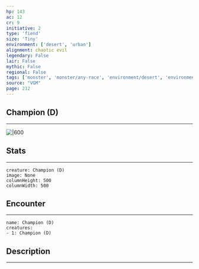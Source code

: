 ```yaml
---
hp: 143
ac: 12
cr: 9
initiative: 2
type: 'fiend'    
size: 'Tiny'
environment: ['desert', 'urban']
alignment: chaotic evil
legendary: False
lair: False
mythic: False
regional: False
tags: ['monster', 'monster/any-race', 'environment/desert', 'environment/urban']
source: "VGM"
page: 212
---
```


## Champion (D)
---

![|600](D:/Program%20Files/5e.tools/img/bestiary/VGM/Champion.jpg)

## Stats
---

```statblock
creature: Champion (D)
image: None
columnHeight: 500
columnWidth: 500
```

## Encounter
---

```encounter-table
name: Champion (D)
creatures:
- 1: Champion (D)
```

## Description
---




